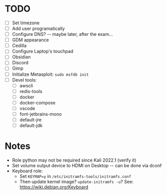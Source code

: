# TODO

- [ ] Set timezone
- [ ] Add user programatically
- [ ] Configure DNS? -- maybe later, after the exam...
- [ ] GDM appearance
- [ ] Cedilla
- [ ] Configure Laptop's touchpad
- [ ] Obsidian
- [ ] Discord
- [ ] Gimp
- [ ] Initialize Metasploit: `sudo msfdb init`
- [ ] Devel tools:
  - [ ] awscli
  - [ ] redis-tools
  - [ ] docker
  - [ ] docker-compose
  - [ ] vscode
  - [ ] font-jetbrains-mono
  - [ ] default-jre
  - [ ] default-jdk

# Notes

- Role python may not be required since Kali 2022.1 (verify it)
- Set volume output device to HDMI on Desktop -- can be done via dconf
- Keyboard role:
  - Set `KEYMAP=y` in `/etc/initramfs-tools/initramfs.conf`
  - Then update kernel image? `update-initramfs -u`? See: https://wiki.debian.org/Keyboard
